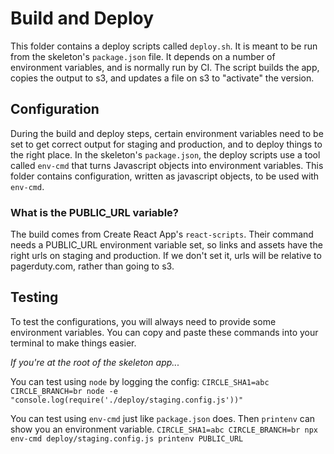 # Build and Deploy

This folder contains a deploy scripts called `deploy.sh`. It is meant to be run from the skeleton's `package.json` file. It depends on a number of environment variables, and is normally run by CI. The script builds the app, copies the output to s3, and updates a file on s3 to "activate" the version.

## Configuration

During the build and deploy steps, certain environment variables need to be set to get correct output for staging and production, and to deploy things to the right place. In the skeleton's `package.json`, the deploy scripts use a tool called `env-cmd` that turns Javascript objects into environment variables. This folder contains configuration, written as javascript objects, to be used with `env-cmd`.

### What is the PUBLIC_URL variable?

The build comes from Create React App's `react-scripts`. Their command needs a PUBLIC_URL environment variable set, so links and assets have the right urls on staging and production. If we don't set it, urls will be relative to pagerduty.com, rather than going to s3.

## Testing

To test the configurations, you will always need to provide some environment variables. You can copy and paste these commands into your terminal to make things easier.

*If you're at the root of the skeleton app...*

You can test using `node` by logging the config:
```CIRCLE_SHA1=abc CIRCLE_BRANCH=br node -e "console.log(require('./deploy/staging.config.js'))"```

You can test using `env-cmd` just like `package.json` does. Then `printenv` can show you an environment variable.
```CIRCLE_SHA1=abc CIRCLE_BRANCH=br npx env-cmd deploy/staging.config.js printenv PUBLIC_URL```

